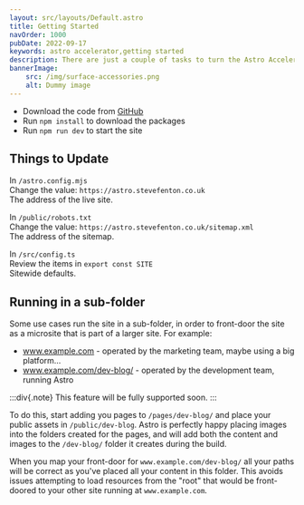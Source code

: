 ```yaml
---
layout: src/layouts/Default.astro
title: Getting Started
navOrder: 1000
pubDate: 2022-09-17
keywords: astro accelerator,getting started
description: There are just a couple of tasks to turn the Astro Accelerator into your own working website.
bannerImage:
    src: /img/surface-accessories.png
    alt: Dummy image
---
```


- Download the code from [GitHub](https://github.com/Steve-Fenton/astro-boilerplate)
- Run `npm install` to download the packages
- Run `npm run dev` to start the site

## Things to Update

In `/astro.config.mjs`\
Change the value: `https://astro.stevefenton.co.uk`\
The address of the live site.

In `/public/robots.txt`\
Change the value: `https://astro.stevefenton.co.uk/sitemap.xml`\
The address of the sitemap.

In `/src/config.ts`\
Review the items in `export const SITE`\
Sitewide defaults.

## Running in a sub-folder

Some use cases run the site in a sub-folder, in order to front-door the site as a microsite that is part of a larger site. For example:

 - www.example.com - operated by the marketing team, maybe using a big platform...
 - www.example.com/dev-blog/ - operated by the development team, running Astro

:::div{.note}
This feature will be fully supported soon.
:::

To do this, start adding you pages to `/pages/dev-blog/` and place your public assets in `/public/dev-blog`. Astro is perfectly happy placing images into the folders created for the pages, and will add both the content and images to the `/dev-blog/` folder it creates during the build.

When you map your front-door for `www.example.com/dev-blog/` all your paths will be correct as you've placed all your content in this folder. This avoids issues attempting to load resources from the "root" that would be front-doored to your other site running at `www.example.com`.